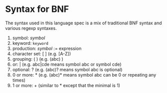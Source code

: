# Syntax for BNF

The syntax used in this language spec is a mix of traditional BNF syntax and various regexp syntaxes.

1. symbol: _symbol_ 
1. keyword: `keyword`
1. production: _symbol_ := expression
1. character set: [ ] (e.g. [A-Z])
1. grouping: ( ) (e.g. (abc) )
1. or: | (e.g. abc|cde means symbol abc or symbol cde)
1. optional: ? (e.g. (abc)? means symbol abc is optional)
1. 0 or more: * (e.g. (abc)* means symbol abc can be 0 or repeating any times)
1. 1 or more: + (similar to * except that the minimal is 1)
